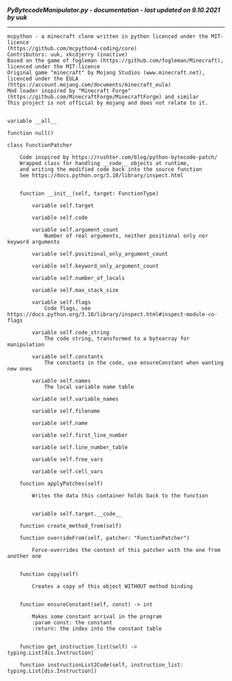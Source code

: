 ***PyBytecodeManipulator.py - documentation - last updated on 9.10.2021 by uuk***
___

    mcpython - a minecraft clone written in python licenced under the MIT-licence 
    (https://github.com/mcpython4-coding/core)
    Contributors: uuk, xkcdjerry (inactive)
    Based on the game of fogleman (https://github.com/fogleman/Minecraft), licenced under the MIT-licence
    Original game "minecraft" by Mojang Studios (www.minecraft.net), licenced under the EULA
    (https://account.mojang.com/documents/minecraft_eula)
    Mod loader inspired by "Minecraft Forge" (https://github.com/MinecraftForge/MinecraftForge) and similar
    This project is not official by mojang and does not relate to it.


    variable __all__

    function null()

    class FunctionPatcher
        
        Code inspired by https://rushter.com/blog/python-bytecode-patch/
        Wrapped class for handling __code__ objects at runtime,
        and writing the modified code back into the source function
        See https://docs.python.org/3.10/library/inspect.html


        function __init__(self, target: FunctionType)

            variable self.target

            variable self.code

            variable self.argument_count
                Number of real arguments, neither positional only nor keyword arguments

            variable self.positional_only_argument_count

            variable self.keyword_only_argument_count

            variable self.number_of_locals

            variable self.max_stack_size

            variable self.flags
                Code flags, see https://docs.python.org/3.10/library/inspect.html#inspect-module-co-flags

            variable self.code_string
                The code string, transformed to a bytearray for manipulation

            variable self.constants
                The constants in the code, use ensureConstant when wanting new ones

            variable self.names
                The local variable name table

            variable self.variable_names

            variable self.filename

            variable self.name

            variable self.first_line_number

            variable self.line_number_table

            variable self.free_vars

            variable self.cell_vars

        function applyPatches(self)
            
            Writes the data this container holds back to the function


            variable self.target.__code__

        function create_method_from(self)

        function overrideFrom(self, patcher: "FunctionPatcher")
            
            Force-overrides the content of this patcher with the one from another one


        function copy(self)
            
            Creates a copy of this object WITHOUT method binding


        function ensureConstant(self, const) -> int
            
            Makes some constant arrival in the program
            :param const: the constant
            :return: the index into the constant table


        function get_instruction_list(self) -> typing.List[dis.Instruction]

        function instructionList2Code(self, instruction_list: typing.List[dis.Instruction])